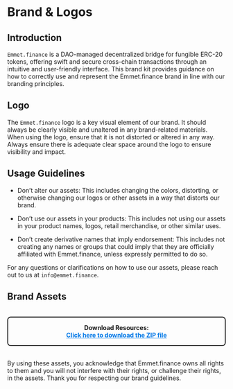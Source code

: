 # Brand & Logos

## Introduction
`Emmet.finance` is a DAO-managed decentralized bridge for fungible ERC-20 tokens, offering swift and secure cross-chain transactions through an intuitive and user-friendly interface. This brand kit provides guidance on how to correctly use and represent the Emmet.finance brand in line with our branding principles.

## Logo
The `Emmet.finance` logo is a key visual element of our brand. It should always be clearly visible and unaltered in any brand-related materials. When using the logo, ensure that it is not distorted or altered in any way. Always ensure there is adequate clear space around the logo to ensure visibility and impact.

## Usage Guidelines

- Don’t alter our assets: This includes changing the colors, distorting, or otherwise changing our logos or other assets in a way that distorts our brand.

- Don’t use our assets in your products: This includes not using our assets in your product names, logos, retail merchandise, or other similar uses.

- Don’t create derivative names that imply endorsement: This includes not creating any names or groups that could imply that they are officially affiliated with Emmet.finance, unless expressly permitted to do so.

For any questions or clarifications on how to use our assets, please reach out to us at `info@emmet.finance`.

## Brand Assets

<br/>
<div style="border: 2px solid; padding: 15px; border-radius: 8px; text-align: center;">
  <strong>Download Resources:</strong>
  <br>
  <a href="https://github.com/your-username/your-repo/blob/main/assets/my-file.zip?raw=true" download style="color: #0078e7; font-weight: bold;">
    Click here to download the ZIP file
  </a>
</div>
<br/>

By using these assets, you acknowledge that Emmet.finance owns all rights to them and you will not interfere with their rights, or challenge their rights, in the assets. Thank you for respecting our brand guidelines.

